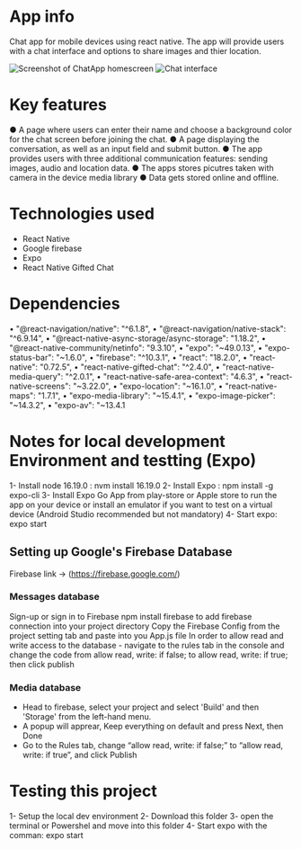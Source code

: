 # App info

Chat app for mobile devices using react native.
The app will provide users with a chat interface and options to share images and thier location.

![Screenshot of ChatApp homescreen](/ChatApp-assets/homescreen.jpg)
![Chat interface](/ChatApp-assets/chat.jpg)

# Key features

● A page where users can enter their name and choose a background color for the chat screen
before joining the chat.
● A page displaying the conversation, as well as an input field and submit button.
● The app provides users with three additional communication features: sending images, audio and location data.
● The apps stores picutres taken with camera in the device media library
● Data gets stored online and offline.

# Technologies used

- React Native
- Google firebase
- Expo
- React Native Gifted Chat

# Dependencies

• "@react-navigation/native": "^6.1.8",
• "@react-navigation/native-stack": "^6.9.14",
• "@react-native-async-storage/async-storage": "1.18.2",
• "@react-native-community/netinfo": "9.3.10",
• "expo": "~49.0.13",
• "expo-status-bar": "~1.6.0",
• "firebase": "^10.3.1",
• "react": "18.2.0",
• "react-native": "0.72.5",
• "react-native-gifted-chat": "^2.4.0",
• "react-native-media-query": "^2.0.1",
• "react-native-safe-area-context": "4.6.3",
• "react-native-screens": "~3.22.0",
• "expo-location": "~16.1.0",
• "react-native-maps": "1.7.1",
• "expo-media-library": "~15.4.1",
• "expo-image-picker": "~14.3.2",
• "expo-av": "~13.4.1

# Notes for local development Environment and testting (Expo)

1- Install node 16.19.0 : nvm install 16.19.0
2- Install Expo : npm install -g expo-cli
3- Install Expo Go App from play-store or Apple store to run the app on your device or install an emulator if you want to test on a virtual device (Android Studio recommended but not mandatory)
4- Start expo: expo start

## Setting up Google's Firebase Database

Firebase link -> (https://firebase.google.com/)

### Messages database

Sign-up or sign in to Firebase
npm install firebase to add firebase connection into your project directory
Copy the Firebase Config from the project setting tab and paste into you App.js file
In order to allow read and write access to the database - navigate to the rules tab in the console and change the code from allow read, write: if false; to allow read, write: if true; then click publish

### Media database

- Head to firebase, select your project and select 'Build' and then 'Storage' from the left-hand menu.
- A popup will apprear, Keep everything on default and press Next, then Done
- Go to the Rules tab, change “allow read, write: if false;” to “allow read, write: if true”, and click Publish

# Testing this project

1- Setup the local dev environment
2- Download this folder
3- open the terminal or Powershel and move into this folder
4- Start expo with the comman: expo start
